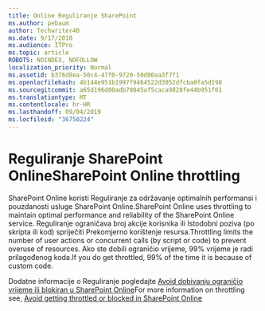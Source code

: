 ```yaml
---
title: Online Reguliranje SharePoint
ms.author: pebaum
author: Techwriter40
ms.date: 9/17/2018
ms.audience: ITPro
ms.topic: article
ROBOTS: NOINDEX, NOFOLLOW
localization_priority: Normal
ms.assetid: b376d8ea-50c4-47f0-9720-50d80aa3f7f1
ms.openlocfilehash: 4b144e951b1997f9464522d3052dfcba0fa5d198
ms.sourcegitcommit: a65d196d00adb70045af5caca9828fe44b951f61
ms.translationtype: MT
ms.contentlocale: hr-HR
ms.lasthandoff: 09/04/2019
ms.locfileid: "36750224"
---
```

# <a name="sharepoint-online-throttling"></a><span data-ttu-id="fbee5-102">Reguliranje SharePoint Online</span><span class="sxs-lookup"><span data-stu-id="fbee5-102">SharePoint Online throttling</span></span>

<span data-ttu-id="fbee5-103">SharePoint Online koristi Reguliranje za održavanje optimalnih performansi i pouzdanosti usluge SharePoint Online.</span><span class="sxs-lookup"><span data-stu-id="fbee5-103">SharePoint Online uses throttling to maintain optimal performance and reliability of the SharePoint Online service.</span></span> <span data-ttu-id="fbee5-104">Reguliranje ograničava broj akcije korisnika ili Istodobni poziva (po skripta ili kod) spriječiti Prekomjerno korištenje resursa.</span><span class="sxs-lookup"><span data-stu-id="fbee5-104">Throttling limits the number of user actions or concurrent calls (by script or code) to prevent overuse of resources.</span></span> <span data-ttu-id="fbee5-105">Ako ste dobili ograničio vrijeme, 99% vrijeme je radi prilagođenog koda.</span><span class="sxs-lookup"><span data-stu-id="fbee5-105">If you do get throttled, 99% of the time it is because of custom code.</span></span>
  
<span data-ttu-id="fbee5-106">Dodatne informacije o Reguliranje pogledajte [Avoid dobivanju ograničio vrijeme ili blokiran u SharePoint Online](https://go.microsoft.com/fwlink/?linkid=2022019)</span><span class="sxs-lookup"><span data-stu-id="fbee5-106">For more information on throttling see, [Avoid getting throttled or blocked in SharePoint Online](https://go.microsoft.com/fwlink/?linkid=2022019)</span></span>
  

